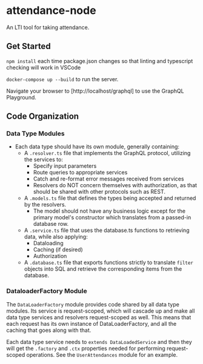 # attendance-node
An LTI tool for taking attendance.

## Get Started
`npm install` each time package.json changes so that linting and typescript checking will work in VSCode

`docker-compose up --build` to run the server.

Navigate your browser to [http://localhost/graphql] to use the GraphQL Playground.

## Code Organization
### Data Type Modules
* Each data type should have its own module, generally containing:
  * A `.resolver.ts` file that implements the GraphQL protocol, utilizing the services to:
    * Specify input parameters
    * Route queries to appropriate services
    * Catch and re-format error messages received from services
    * Resolvers do NOT concern themselves with authorization, as that should be shared with other protocols such as REST.
  * A `.models.ts` file that defines the types being accepted and returned by the resolvers.
    * The model should not have any business logic except for the primary model's constructor which translates from a passed-in database row.
  * A `.service.ts` file that uses the database.ts functions to retrieving data, while also applying:
    * Dataloading
    * Caching (if desired)
    * Authorization
  * A `.database.ts` file that exports functions strictly to translate `filter` objects into SQL and retrieve the corresponding items from the database.

### DataloaderFactory Module
The `DataLoaderFactory` module provides code shared by all data type modules. Its service is request-scoped, which will cascade up and make all data type services and resolvers request-scoped as well. This means that each request has its own instance of DataLoaderFactory, and all the caching that goes along with that.

Each data type service needs to `extends DataLoadedService` and then they will get the `.factory` and `.ctx` properties needed for performing request-scoped operations. See the `UserAttendances` module for an example.
